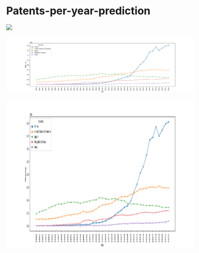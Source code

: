 # Patents-per-year-prediction

![](https://media.licdn.com/dms/image/C5612AQFArFPF_T06WA/article-cover_image-shrink_600_2000/0/1620524567333?e=2147483647&v=beta&t=8s-vdd5oJeOyz5SO1lct0m4qo53J7GDCOLUN5mQuTN4)

![](TOP5_patents.png)

<img src="/TOP5_patents.png" alt="Top 5 Patents" width="1000000000" height="400">
